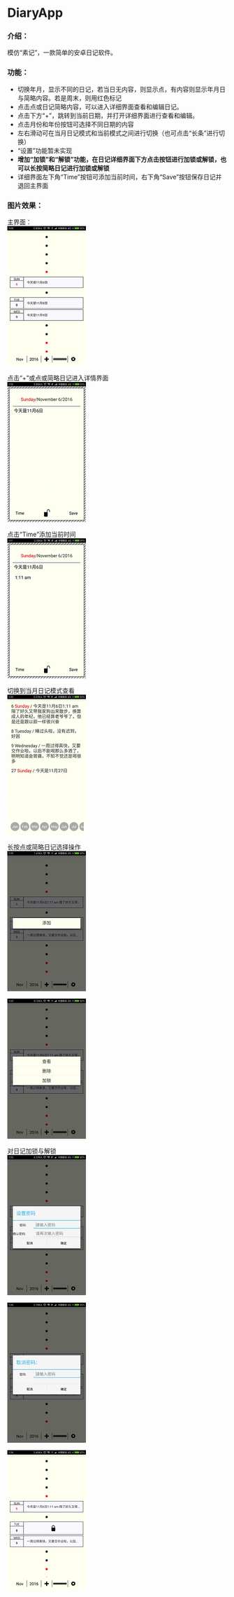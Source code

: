 # DiaryApp

### 介绍：
模仿“素记”，一款简单的安卓日记软件。

### 功能：
* 切换年月，显示不同的日记，若当日无内容，则显示点，有内容则显示年月日与简略内容。若是周末，则用红色标记
* 点击点或日记简略内容，可以进入详细界面查看和编辑日记。
* 点击下方“+”，跳转到当前日期，并打开详细界面进行查看和编辑。
* 点击月份和年份按钮可选择不同日期的内容
* 左右滑动可在当月日记模式和当前模式之间进行切换（也可点击“长条”进行切换）
* “设置”功能暂未实现
* __增加“加锁”和“解锁”功能，在日记详细界面下方点击按钮进行加锁或解锁，也可以长按简略日记进行加锁或解锁__
* 详细界面左下角“Time”按钮可添加当前时间，右下角“Save”按钮保存日记并退回主界面

### 图片效果：
主界面：<br>
![](https://github.com/TianLanhe/DiaryApp/raw/master/screenshot/main.png)

点击“+”或点或简略日记进入详情界面<br>
![](https://github.com/TianLanhe/DiaryApp/raw/master/screenshot/edit.png)

点击“Time”添加当前时间<br>
![](https://github.com/TianLanhe/DiaryApp/raw/master/screenshot/addtime.png)

切换到当月日记模式查看<br>
![](https://github.com/TianLanhe/DiaryApp/raw/master/screenshot/monthview.png)

长按点或简略日记选择操作<br>
![](https://github.com/TianLanhe/DiaryApp/raw/master/screenshot/longclickpoint.png)

![](https://github.com/TianLanhe/DiaryApp/raw/master/screenshot/longclickdiary.png)

对日记加锁与解锁<br>
![](https://github.com/TianLanhe/DiaryApp/raw/master/screenshot/lock.png)

![](https://github.com/TianLanhe/DiaryApp/raw/master/screenshot/main2.png)

![](https://github.com/TianLanhe/DiaryApp/raw/master/screenshot/unlock.png)


